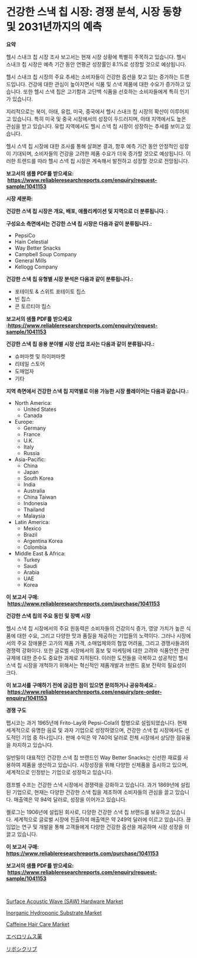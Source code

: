 <p><h1>건강한 스낵 칩 시장: 경쟁 분석, 시장 동향 및 2031년까지의 예측</h1></p><p><strong>요약</strong></p>
<p><p>헬시 스내크 칩 시장 조사 보고서는 현재 시장 상황에 특별히 주목하고 있습니다. 헬시 스내크 칩 시장은 예측 기간 동안 연평균 성장률인 8.1%로 성장할 것으로 예상됩니다.</p><p>헬시 스내크 칩 시장의 주요 추세는 소비자들이 건강한 옵션을 찾고 있는 증가하는 트렌드입니다. 건강에 대한 관심이 높아지면서 식품 및 스낵 제품에 대한 수요가 증가하고 있습니다. 또한 헬시 스낵 칩은 고기함과 고단백 식품을 선호하는 소비자들에게 특히 인기가 있습니다.</p><p>지리적으로는 북미, 아태, 유럽, 미국, 중국에서 헬시 스내크 칩 시장의 확산이 이루어지고 있습니다. 특히 미국 및 중국 시장에서의 성장이 두드러지며, 아태 지역에서도 높은 관심을 받고 있습니다. 유럽 지역에서도 헬시 스넥 칩 시장이 성장하는 추세를 보이고 있습니다.</p><p>헬시 스넥 칩 시장에 대한 조사를 통해 살펴본 결과, 향후 예측 기간 동안 안정적인 성장이 기대되며, 소비자들의 건강을 고려한 제품 수요가 더욱 증가할 것으로 예상됩니다. 이러한 트렌드를 따라 헬시 스넥 칩 시장은 계속해서 발전하고 성장할 것으로 전망됩니다.</p></p>
<p><strong>보고서의 샘플 PDF를 받으세요: &nbsp;<a href="https://www.reliableresearchreports.com/enquiry/request-sample/1041153">https://www.reliableresearchreports.com/enquiry/request-sample/1041153</a></strong></p>
<p><strong>시장 세분화:</strong></p>
<p><strong> 건강한 스낵 칩 시장은 개요, 배포, 애플리케이션 및 지역으로 더 분류됩니다. :</strong></p>
<p><strong>구성요소 측면에서는 건강한 스낵 칩 시장은 다음과 같이 분류됩니다.:</strong></p>
<p><ul><li>PepsiCo</li><li>Hain Celestial</li><li>Way Better Snacks</li><li>Campbell Soup Company</li><li>General Mills</li><li>Kellogg Company</li></ul></p>
<p><strong> 건강한 스낵 칩 유형별 시장 분석은 다음과 같이 분류됩니다.:</strong></p>
<p><ul><li>포테이토 & 스위트 포테이토 칩스</li><li>빈 칩스</li><li>콘 토르티야 칩스</li></ul></p>
<p><strong>보고서의 샘플 PDF를 받으세요 :<a href="https://www.reliableresearchreports.com/enquiry/request-sample/1041153">https://www.reliableresearchreports.com/enquiry/request-sample/1041153</a></strong></p>
<p><strong> 건강한 스낵 칩 응용 분야별 시장 산업 조사는 다음과 같이 분류됩니다.:</strong></p>
<p><ul><li>슈퍼마켓 및 하이퍼마켓</li><li>리테일 스토어</li><li>도매업자</li><li>기타</li></ul></p>
<p><strong>지역 측면에서 건강한 스낵 칩 지역별로 이용 가능한 시장 플레이어는 다음과 같습니다.:</strong></p>
<p><ul>
    <li>
        North America:
        <ul>
            <li>United States</li>
            <li>Canada</li>
        </ul>
    </li>
    <li>
        Europe:
        <ul>
            <li>Germany</li>
            <li>France</li>
            <li>U.K.</li>
            <li>Italy</li>
            <li>Russia</li>
        </ul>
    </li>
    <li>
        Asia-Pacific:
        <ul>
            <li>China</li>
            <li>Japan</li>
            <li>South Korea</li>
            <li>India</li>
            <li>Australia</li>
            <li>China Taiwan</li>
            <li>Indonesia</li>
            <li>Thailand</li>
            <li>Malaysia</li>
        </ul>
    </li>
    <li>
        Latin America:
        <ul>
            <li>Mexico</li>
            <li>Brazil</li>
            <li>Argentina Korea</li>
            <li>Colombia</li>
        </ul>
    </li>
    <li>
        Middle East & Africa:
        <ul>
            <li>Turkey</li>
            <li>Saudi</li>
            <li>Arabia</li>
            <li>UAE</li>
            <li>Korea</li>
        </ul>
    </li>
    </ul></p>
<p><strong>이 보고서 구매: &nbsp;<a href="https://www.reliableresearchreports.com/purchase/1041153">https://www.reliableresearchreports.com/purchase/1041153</a></strong></p>
<p><strong>건강한 스낵 칩의 주요 동인 및 장벽 시장</strong></p>
<p><p>헬시 스낵 칩 시장에서의 주요 원동력은 소비자들의 건강의식 증가, 영양 가치가 높은 식품에 대한 수요, 그리고 다양한 맛과 품질을 제공하는 기업들의 노력이다. 그러나 시장에서의 주요 장애물은 고가의 제품 가격, 소매업체와의 협업 어려움, 그리고 경쟁사들과의 경쟁력 강화이다. 또한 글로벌 시장에서의 홍보 및 마케팅에 대한 고려와 식품안전 관련 규제에 대한 준수도 중요한 과제로 지적된다. 이러한 도전들을 극복하고 성공적인 헬시 스낵 칩 시장을 개척하기 위해서는 혁신적인 제품개발과 브랜드 홍보 전략의 필요성이 크다.</p></p>
<p><strong>이 보고서를 구매하기 전에 궁금한 점이 있으면 문의하거나 공유하세요.: &nbsp;<a href="https://www.reliableresearchreports.com/enquiry/pre-order-enquiry/1041153">https://www.reliableresearchreports.com/enquiry/pre-order-enquiry/1041153</a></strong></p>
<p><strong>경쟁 구도</strong></p>
<p><p>펩시코는 과거 1965년에 Frito-Lay와 Pepsi-Cola의 합병으로 설립되었습니다. 현재 세계적으로 유명한 음료 및 과자 기업으로 성장하였으며, 건강한 스낵 칩 시장에서도 선도적인 기업 중 하나입니다. 판매 수익은 약 740억 달러로 전체 시장에서 상당한 점유율을 차지하고 있습니다.</p><p>일반밀이 대표적인 건강한 스낵 칩 브랜드인 Way Better Snacks는 신선한 재료를 사용하여 제품을 생산하고 있습니다. 시장성장을 위해 다양한 신제품을 출시하고 있으며, 세계적으로 인정받는 기업으로 성장하고 있습니다.</p><p>캠프벨 수프는 건강한 스낵 시장에서 경쟁력을 강화하고 있습니다. 과거 1869년에 설립된 기업으로, 현재는 다양한 건강한 스낵 칩을 제조하여 소비자들의 관심을 끌고 있습니다. 매출액은 약 94억 달러로, 성장을 이어가고 있습니다.</p><p>켈로그는 1906년에 설립된 회사로, 다양한 건강한 스낵 칩 브랜드를 보유하고 있습니다. 세계적으로 글로벌 시장에 진출하여 매출액은 약 249억 달러에 이르고 있습니다. 끊임없는 연구 및 개발을 통해 고객들에게 다양한 건강한 옵션을 제공하며 시장 성장을 이끌고 있습니다.</p></p>
<p><strong>이 보고서 구매: &nbsp; <a href="https://www.reliableresearchreports.com/purchase/1041153">https://www.reliableresearchreports.com/purchase/1041153</a></strong></p>
<p><strong>보고서의 샘플 PDF를 받으세요: &nbsp;<a href="https://www.reliableresearchreports.com/enquiry/request-sample/1041153">https://www.reliableresearchreports.com/enquiry/request-sample/1041153</a></strong><strong></strong></p>
<p>&nbsp;</p>
<p><p><a href="https://view.publitas.com/reportprime-1/surface-acoustic-wave-saw-hardware-market-offers-provide-insightful-data-for-the-time-period-from-2024-to-2031-and-also-provide-analysis-based-on-application-type-and-region/">Surface Acoustic Wave (SAW) Hardware Market</a></p><p><a href="https://valiant-lunge-8fe.notion.site/Inorganic-Hydroponic-Substrate-Market-Size-2024-2031-Global-Industrial-Analysis-Key-Geographical--b619e99142304cbaa24adbc2dfc6baf8">Inorganic Hydroponic Substrate Market</a></p><p><a href="https://github.com/ChiragRp1/Market-Research-Report-List-3/blob/main/caffeine-hair-care-market.md">Caffeine Hair Care Market</a></p><p><a href="https://github.com/lrlmopnhwd79300/Market-Research-Report-List-1/blob/main/29734413193.md">エベロリムス薬</a></p><p><a href="https://github.com/wkuactfdzwizk06/Market-Research-Report-List-1/blob/main/62600043192.md">リボシクリブ</a></p></p>